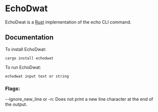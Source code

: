 # EchoDwat

EchoDwat is a [Rust](http:/www.rust-lang.org) implementation of the echo CLI command.

## Documentation

To install EchoDwat:

```shell
cargo install echodwat
```

To run EchoDwat:

```shell
echodwat input text or string
```

### Flags:

--ignore_new_line or -n: Does not print a new line character at the end of the output.